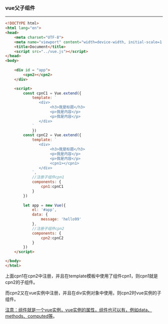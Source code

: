 ### vue父子组件

---



```html
<!DOCTYPE html>
<html lang="en">
<head>
    <meta charset="UTF-8">
    <meta name="viewport" content="width=device-width, initial-scale=1.0">
    <title>Document</title>
    <script src="../vue.js"></script>
</head>
<body>
    
    <div id = "app">
        <cpn2></cpn2>
    </div>

    <script>
        const cpnC1 = Vue.extend({
            template: `
               <div>
                    <h3>我是标题</h3>
                    <p>我是内容</p>
                    <p>我是内容</p>
               </div>
            `
            })
        const cpnC2 = Vue.extend({
            template: `
               <div>
                    <h3>我是标题</h3>
                    <p>我是内容</p>
                    <p>我是内容</p>
                    <cpn1></cpn1>
               </div>
            `,
            //注册子组件cpn1
            components: {
                cpn1:cpnC1
            }
        })
         
        let app = new Vue({
            el: '#app',
            data: {
                message: 'hello99'
            },
            //注册子组件cpn2
            components: {
                cpn2:cpnC2
            }
        })
    </script>

</body>
</html>
```

上面cpn1在cpn2中注册，并且在template模板中使用了组件cpn1，则cpn1就是cpn2的子组件。

而cpn2又在vue实例中注册，并且在div实例对象中使用，则cpn2时vue实例的子组件。

 <u>注意：组件就是一个vue实例，vue实例的属性，组件也可以有，例如data、methods、computed等</u>。 

